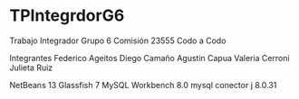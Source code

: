 # TPIntegrdorG6
Trabajo Integrador Grupo 6 Comisión 23555 Codo a Codo

Integrantes
Federico Ageitos
Diego Camaño
Agustin Capua
Valeria Cerroni
Julieta Ruiz 

NetBeans 13
Glassfish 7
MySQL Workbench 8.0 mysql conector j 8.0.31
